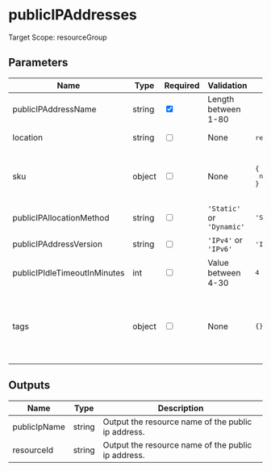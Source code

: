# publicIPAddresses

Target Scope: resourceGroup

## Parameters
| Name | Type | Required | Validation | Default value | Description |
| -- |  -- | -- | -- | -- | -- |
| publicIPAddressName | string | <input type="checkbox" checked> | Length between 1-80 | <pre></pre> | The resource name for this Public IP address. |
| location | string | <input type="checkbox"> | None | <pre>resourceGroup().location</pre> | Specifies the Azure location where the resource should be created. Defaults to the resourcegroup location. |
| sku | object | <input type="checkbox"> | None | <pre>{<br>  name: 'Standard'<br>}</pre> | The SKU name to use for this public IP address. For the object/array structure, please refer to https://docs.microsoft.com/en-us/azure/templates/microsoft.network/publicipaddresses?tabs=bicep#publicipaddresssku. |
| publicIPAllocationMethod | string | <input type="checkbox"> | `'Static'` or `'Dynamic'` | <pre>'Static'</pre> | The public IP address allocation method. Options are `Static` or `Dynamic`. |
| publicIPAddressVersion | string | <input type="checkbox"> | `'IPv4'` or `'IPv6'` | <pre>'IPv4'</pre> | The version of the IP Address. can be IPv4 or IPv6. |
| publicIPIdleTimeoutInMinutes | int | <input type="checkbox"> | Value between 4-30 | <pre>4</pre> | Keep a TCP or HTTP connection open without relying on clients to send keep-alive messages for this amount of minutes. Range is 4-30. |
| tags | object | <input type="checkbox"> | None | <pre>{}</pre> | The tags to apply to this resource. This is an object with key/value pairs.<br>Example:<br>{<br>&nbsp;&nbsp;&nbsp;FirstTag: myvalue<br>&nbsp;&nbsp;&nbsp;SecondTag: another value<br>} |
## Outputs
| Name | Type | Description |
| -- |  -- | -- |
| publicIpName | string | Output the resource name of the public ip address. |
| resourceId | string | Output the resource name of the public ip address. |


